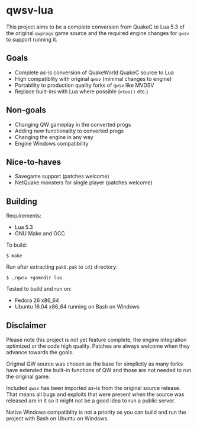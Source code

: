 # qwsv-lua

This project aims to be a complete conversion from QuakeC to Lua 5.3 of the original `qwprogs` game source and the required engine changes for `qwsv` to support running it.

## Goals

 * Complete as-is conversion of QuakeWorld QuakeC source to Lua
 * High compatiblity with original `qwsv` (minimal changes to engine)
 * Portability to production quality forks of `qwsv` like MVDSV
 * Replace built-ins with Lua where possible (`vtos()` etc.)

## Non-goals

 * Changing QW gameplay in the converted progs
 * Adding new functionality to converted progs
 * Changing the engine in any way
 * Engine Windows compatibility

## Nice-to-haves

 * Savegame support (patches welcome)
 * NetQuake monsters for single player (patches welcome)

## Building

Requirements:

 - Lua 5.3
 - GNU Make and GCC

To build:

```
$ make
```

Run after extracting `pak0.pak` to `id1` directory:

```
$ ./qwsv +gamedir lua
```

Tested to build and run on:

 - Fedora 26 x86_64
 - Ubuntu 16.04 x86_64 running on Bash on Windows

## Disclaimer

Please note this project is not yet feature complete, the engine integration optimized or the code high quality. Patches are always welcome when they advance towards the goals.

Original QW source was chosen as the base for simplicity as many forks have extended the built-in functions of QW and those are not needed to run the original game.

Included `qwsv` has been imported as-is from the original source release. That means all bugs and exploits that were present when the source was released are in it so it might not be a good idea to run a public server.

Native Windows compatiblity is not a priority as you can build and run the project with Bash on Ubuntu on Windows.

